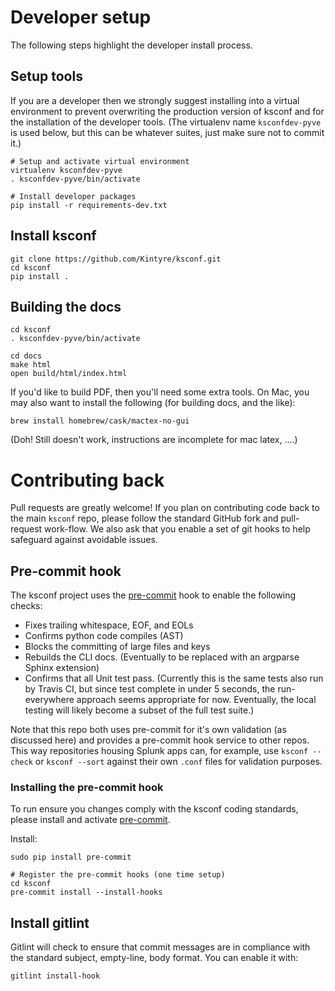 # Developer setup

The following steps highlight the developer install process.


## Setup tools

If you are a developer then we strongly suggest installing into a virtual environment to prevent
overwriting the production version of ksconf and for the installation of the developer tools.  (The
virtualenv name `ksconfdev-pyve` is used below, but this can be whatever suites, just make sure not
to commit it.)

    # Setup and activate virtual environment
    virtualenv ksconfdev-pyve
    . ksconfdev-pyve/bin/activate

    # Install developer packages
    pip install -r requirements-dev.txt


## Install ksconf

    git clone https://github.com/Kintyre/ksconf.git
    cd ksconf
    pip install .

## Building the docs

    cd ksconf
    . ksconfdev-pyve/bin/activate

    cd docs
    make html
    open build/html/index.html


If you'd like to build PDF, then you'll need some extra tools.  On Mac, you may also want to install
the following (for building docs, and the like):

    brew install homebrew/cask/mactex-no-gui

(Doh!  Still doesn't work, instructions are incomplete for mac latex, ....)


# Contributing back

Pull requests are greatly welcome!  If you plan on contributing code back to the main `ksconf` repo,
please follow the standard GitHub fork and pull-request work-flow.  We also ask that you enable a
set of git hooks to help safeguard against avoidable issues.

## Pre-commit hook

The ksconf project uses the [pre-commit][pre-commit] hook to enable the following checks:

 * Fixes trailing whitespace, EOF, and EOLs
 * Confirms python code compiles (AST)
 * Blocks the committing of large files and keys
 * Rebuilds the CLI docs.  (Eventually to be replaced with an argparse Sphinx extension)
 * Confirms that all Unit test pass.  (Currently this is the same tests also run by Travis CI, but
   since test complete in under 5 seconds, the run-everywhere approach seems appropriate for now.
   Eventually, the local testing will likely become a subset of the full test suite.)

Note that this repo both uses pre-commit for it's own validation (as discussed here) and provides a
pre-commit hook service to other repos.  This way repositories housing Splunk apps can, for example,
use `ksconf --check` or `ksconf --sort` against their own `.conf` files for validation purposes.

### Installing the pre-commit hook

To run ensure you changes comply with the ksconf coding standards, please install and activate
[pre-commit][pre-commit].

Install:

    sudo pip install pre-commit

    # Register the pre-commit hooks (one time setup) 
    cd ksconf
    pre-commit install --install-hooks


## Install gitlint

Gitlint will check to ensure that commit messages are in compliance with the standard subject,
empty-line, body format.  You can enable it with:

    gitlint install-hook



[gitlint]: https://jorisroovers.github.io/gitlint/
[pre-commit]: https://pre-commit.com/
